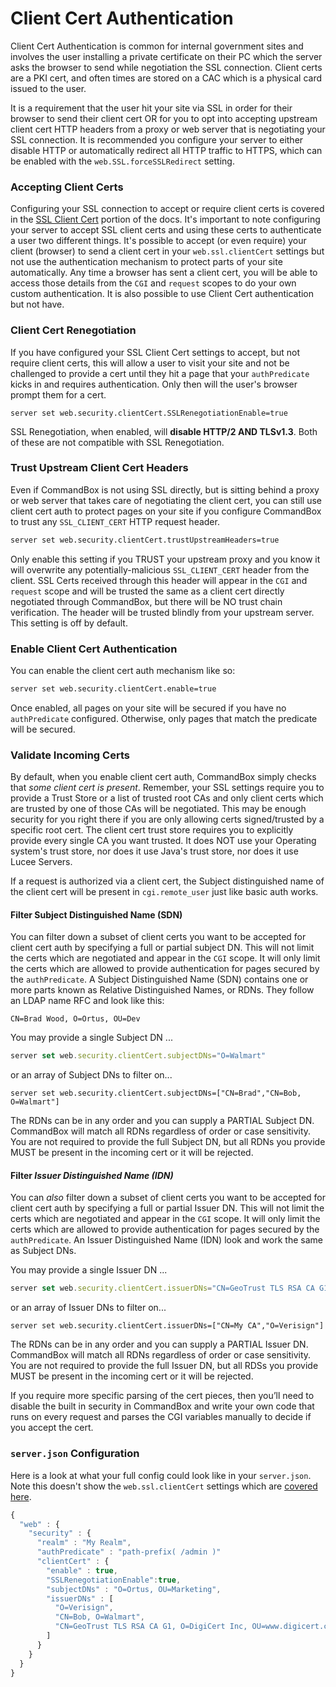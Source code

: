 # Client Cert Authentication

Client Cert Authentication is common for internal government sites and involves the user installing a private certificate on their PC which the server asks the browser to send while negotiation the SSL connection.  Client certs are a PKI cert, and often times are stored on a CAC which is a physical card issued to the user.

It is a requirement that the user hit your site via SSL in order for their browser to send their client cert OR for you to opt into accepting upstream client cert HTTP headers from a proxy or web server that is negotiating your SSL connection.  It is recommended you configure your server to either disable HTTP or automatically redirect all HTTP traffic to HTTPS, which can be enabled with the `web.SSL.forceSSLRedirect` setting.

### Accepting Client Certs

Configuring your SSL connection to accept or require client certs is covered in the [SSL Client Cert](../ssl-certs/ssl-client-certs.md) portion of the docs.  It's important to note configuring your server to accept SSL client certs and using these certs to authenticate a user two different things.  It's possible to accept (or even require) your client (browser) to send a client cert in your `web.ssl.clientCert` settings but not use the authentication mechanism to protect parts of your site automatically.  Any time a browser has sent a client cert, you will be able to access those details from the `CGI` and `request` scopes to do your own custom authentication.  It is also possible to use Client Cert authentication but not have. &#x20;

### Client Cert Renegotiation

If you have configured your SSL Client Cert settings to accept, but not require client certs, this will allow a user to visit your site and not be challenged to provide a cert until they hit a page that your `authPredicate` kicks in and requires authentication.  Only then will the user's browser prompt them for a cert. &#x20;

```
server set web.security.clientCert.SSLRenegotiationEnable=true
```

SSL Renegotiation, when enabled, will **disable HTTP/2 AND TLSv1.3**.  Both of these are not compatible with SSL Renegotiation. &#x20;

### Trust Upstream Client Cert Headers

Even if CommandBox is not using SSL directly, but is sitting behind a proxy or web server that takes care of negotiating the client cert, you can still use client cert auth to protect pages on your site if you configure CommandBox to trust any `SSL_CLIENT_CERT` HTTP request header.

```bash
server set web.security.clientCert.trustUpstreamHeaders=true
```

Only enable this setting if you TRUST your upstream proxy and you know it will overwrite any potentially-malicious `SSL_CLIENT_CERT` header from the client.  SSL Certs received through this header will appear in the `CGI` and `request` scope and will be trusted the same as a client cert directly negotiated through CommandBox, but there will be NO trust chain verification.  The header will be trusted blindly from your upstream server.  This setting is off by default.

### Enable Client Cert Authentication

You can enable the client cert auth mechanism like so:

```bash
server set web.security.clientCert.enable=true
```

Once enabled, all pages on your site will be secured if you have no `authPredicate` configured.  Otherwise, only pages that match the predicate will be secured.

### Validate Incoming Certs

By default, when you enable client cert auth, CommandBox simply checks that _some client cert is present_.  Remember, your SSL settings require you to provide a Trust Store or a list of trusted root CAs and only client certs which are trusted by one of those CAs will be negotiated.  This may be enough security for you right there if you are only allowing certs signed/trusted by a specific root cert.  The client cert trust store requires you to explicitly provide every single CA you want trusted.  It does NOT use your Operating system's trust store, nor does it use Java's trust store, nor does it use Lucee Servers. &#x20;

If a request is authorized via a client cert, the Subject distinguished name of the client cert will be present in `cgi.remote_user` just like basic auth works.

#### Filter Subject Distinguished Name (SDN)

You can filter down a subset of client certs you want to be accepted for client cert auth by specifying a full or partial subject DN.  This will not limit the certs which are negotiated and appear in the `CGI` scope.  It will only limit the certs which are allowed to provide authentication for pages secured by the `authPredicate`.  A Subject Distinguished Name (SDN) contains one or more parts known as Relative Distinguished Names, or RDNs.  They follow an LDAP name RFC and look like this:

```
CN=Brad Wood, O=Ortus, OU=Dev
```

You may provide a single Subject DN ...

```javascript
server set web.security.clientCert.subjectDNs="O=Walmart"
```

or an array of Subject DNs to filter on...

```
server set web.security.clientCert.subjectDNs=["CN=Brad","CN=Bob, O=Walmart"]
```

The RDNs can be in any order and you can supply a PARTIAL Subject DN.  CommandBox will match all RDNs regardless of order or case sensitivity.  You are not required to provide the full Subject DN, but all RDNs you provide MUST be present in the incoming cert or it will be rejected.

#### Filter _Issuer Distinguished Name (IDN)_

You can _also_ filter down a subset of client certs you want to be accepted for client cert auth by specifying a full or partial Issuer DN.  This will not limit the certs which are negotiated and appear in the `CGI` scope.  It will only limit the certs which are allowed to provide authentication for pages secured by the `authPredicate`.  An Issuer Distinguished Name (IDN) look and work the same as Subject DNs.

You may provide a single Issuer DN ...

```javascript
server set web.security.clientCert.issuerDNs="CN=GeoTrust TLS RSA CA G1, O=DigiCert Inc, OU=www.digicert.com"
```

or an array of Issuer DNs to filter on...

```
server set web.security.clientCert.issuerDNs=["CN=My CA","O=Verisign"]
```

The RDNs can be in any order and you can supply a PARTIAL Issuer DN.  CommandBox will match all RDNs regardless of order or case sensitivity.  You are not required to provide the full Issuer DN, but all RDSs you provide MUST be present in the incoming cert or it will be rejected.

If you require more specific parsing of the cert pieces, then you’ll need to disable the built in security in CommandBox and write your own code that runs on every request and parses the CGI variables manually to decide if you accept the cert.

### `server.json` Configuration

Here is a look at  what your full config could look like in your `server.json`.  Note this doesn't show the `web.ssl.clientCert` settings which are [covered here](../ssl-certs/ssl-client-certs.md).

```javascript
{
  "web" : {
    "security" : {
      "realm" : "My Realm",
      "authPredicate" : "path-prefix( /admin )"
      "clientCert" : {
        "enable" : true,
        "SSLRenegotiationEnable":true,
        "subjectDNs" : "O=Ortus, OU=Marketing",
        "issuerDNs" : [
          "O=Verisign",
          "CN=Bob, O=Walmart",
          "CN=GeoTrust TLS RSA CA G1, O=DigiCert Inc, OU=www.digicert.com"
        ]
      }
    }
  }
}
```



